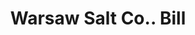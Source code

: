 ---
doi: 10.7916/D8989K58
date_other: '1890'
date_other_textual: 1890-1899
form: printed ephemera
genre:
- Invoices
name:
- Warsaw Salt Co.
object_in_context_url: https://biggert.cul.columbia.edu/items/view/ave_biggert_01229
subject_hierarchical_geographic:
- Warsaw, New York, United States
subject_name:
- Warsaw Salt Co.
title: Warsaw Salt Co.. Bill
sort_title: Warsaw Salt Co.. Bill
call_number: ave_biggert_01229
coordinates:
- 42.74,-78.13305555555554
pid: ave_biggert_01229
identifiers: ave_biggert_01229
thumbnail: https://derivativo-2.library.columbia.edu/iiif/2/ldpd:343463/full/!256,256/0/native.jpg
permalink: "/biggert/ave_biggert_01229/"
layout: iiif-image-page
---